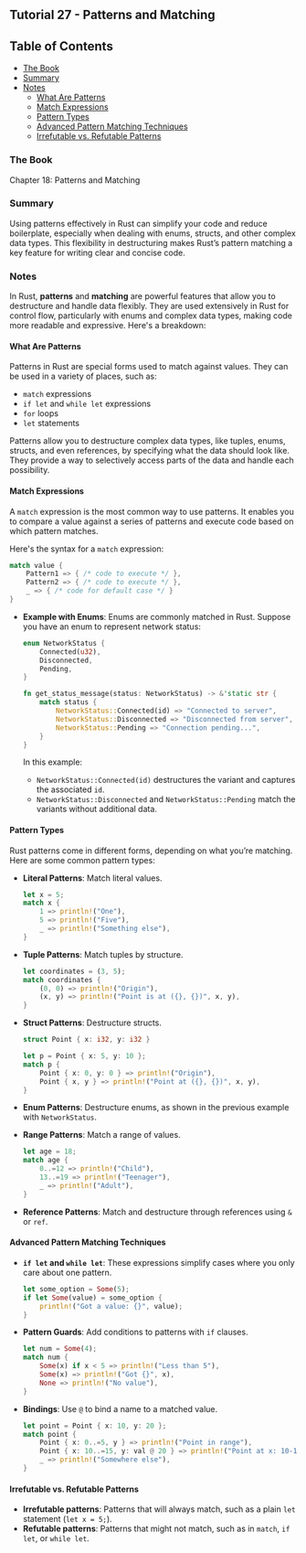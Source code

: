 ## Tutorial 27 - Patterns and Matching

## Table of Contents

<!-- vim-markdown-toc GFM -->

* [The Book](#the-book)
* [Summary](#summary)
* [Notes](#notes)
    * [What Are Patterns](#what-are-patterns)
    * [Match Expressions](#match-expressions)
    * [Pattern Types](#pattern-types)
    * [Advanced Pattern Matching Techniques](#advanced-pattern-matching-techniques)
    * [Irrefutable vs. Refutable Patterns](#irrefutable-vs-refutable-patterns)

<!-- vim-markdown-toc -->

### The Book

Chapter 18: Patterns and Matching

### Summary

Using patterns effectively in Rust can simplify your code and reduce boilerplate, especially when dealing with enums, structs, and other complex data types. This flexibility in destructuring makes Rust’s pattern matching a key feature for writing clear and concise code.

### Notes

In Rust, **patterns** and **matching** are powerful features that allow you to destructure and handle data flexibly. They are used extensively in Rust for control flow, particularly with enums and complex data types, making code more readable and expressive. Here's a breakdown:

#### What Are Patterns

Patterns in Rust are special forms used to match against values. They can be used in a variety of places, such as:

- `match` expressions
- `if let` and `while let` expressions
- `for` loops
- `let` statements

Patterns allow you to destructure complex data types, like tuples, enums, structs, and even references, by specifying what the data should look like. They provide a way to selectively access parts of the data and handle each possibility.

#### Match Expressions

A `match` expression is the most common way to use patterns. It enables you to compare a value against a series of patterns and execute code based on which pattern matches.

Here's the syntax for a `match` expression:

```rust
match value {
    Pattern1 => { /* code to execute */ },
    Pattern2 => { /* code to execute */ },
    _ => { /* code for default case */ }
}
```

- **Example with Enums**: Enums are commonly matched in Rust. Suppose you have an enum to represent network status:

  ```rust
  enum NetworkStatus {
      Connected(u32),
      Disconnected,
      Pending,
  }

  fn get_status_message(status: NetworkStatus) -> &'static str {
      match status {
          NetworkStatus::Connected(id) => "Connected to server",
          NetworkStatus::Disconnected => "Disconnected from server",
          NetworkStatus::Pending => "Connection pending...",
      }
  }
  ```

  In this example:

  - `NetworkStatus::Connected(id)` destructures the variant and captures the associated `id`.
  - `NetworkStatus::Disconnected` and `NetworkStatus::Pending` match the variants without additional data.

#### Pattern Types

Rust patterns come in different forms, depending on what you’re matching. Here are some common pattern types:

- **Literal Patterns**: Match literal values.

  ```rust
  let x = 5;
  match x {
      1 => println!("One"),
      5 => println!("Five"),
      _ => println!("Something else"),
  }
  ```

- **Tuple Patterns**: Match tuples by structure.

  ```rust
  let coordinates = (3, 5);
  match coordinates {
      (0, 0) => println!("Origin"),
      (x, y) => println!("Point is at ({}, {})", x, y),
  }
  ```

- **Struct Patterns**: Destructure structs.

  ```rust
  struct Point { x: i32, y: i32 }

  let p = Point { x: 5, y: 10 };
  match p {
      Point { x: 0, y: 0 } => println!("Origin"),
      Point { x, y } => println!("Point at ({}, {})", x, y),
  }
  ```

- **Enum Patterns**: Destructure enums, as shown in the previous example with `NetworkStatus`.

- **Range Patterns**: Match a range of values.

  ```rust
  let age = 18;
  match age {
      0..=12 => println!("Child"),
      13..=19 => println!("Teenager"),
      _ => println!("Adult"),
  }
  ```

- **Reference Patterns**: Match and destructure through references using `&` or `ref`.

#### Advanced Pattern Matching Techniques

- **`if let` and `while let`**: These expressions simplify cases where you only care about one pattern.

  ```rust
  let some_option = Some(5);
  if let Some(value) = some_option {
      println!("Got a value: {}", value);
  }
  ```

- **Pattern Guards**: Add conditions to patterns with `if` clauses.

  ```rust
  let num = Some(4);
  match num {
      Some(x) if x < 5 => println!("Less than 5"),
      Some(x) => println!("Got {}", x),
      None => println!("No value"),
  }
  ```

- **Bindings**: Use `@` to bind a name to a matched value.

  ```rust
  let point = Point { x: 10, y: 20 };
  match point {
      Point { x: 0..=5, y } => println!("Point in range"),
      Point { x: 10..=15, y: val @ 20 } => println!("Point at x: 10-15 and y = {}", val),
      _ => println!("Somewhere else"),
  }
  ```

#### Irrefutable vs. Refutable Patterns

- **Irrefutable patterns**: Patterns that will always match, such as a plain `let` statement (`let x = 5;`).
- **Refutable patterns**: Patterns that might not match, such as in `match`, `if let`, or `while let`.
